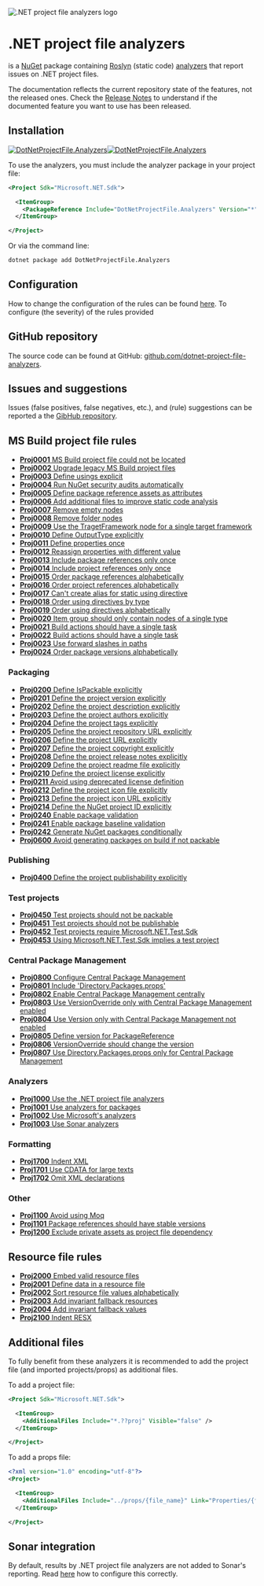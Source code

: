 ![.NET project file analyzers logo](design/logo_128x128.png)
# .NET project file analyzers
is a [NuGet](https://www.nuget.org/packages/DotNetProjectFile.Analyzers/) package
containing [Roslyn](https://docs.microsoft.com/en-us/dotnet/csharp/roslyn-sdk/)
(static code) [analyzers](https://docs.microsoft.com/en-us/dotnet/api/microsoft.codeanalysis.diagnostics.diagnosticanalyzer)
that report issues on .NET project files.

The documentation reflects the current repository state of the features, not the
released ones. Check the [Release Notes](https://www.nuget.org/packages/DotNetProjectFile.Analyzers#releasenotes-body-tab)
to understand if the documented feature you want to use has been released.

## Installation
[![DotNetProjectFile.Analyzers](https://img.shields.io/nuget/v/DotNetProjectFile.Analyzers)![DotNetProjectFile.Analyzers](https://img.shields.io/nuget/dt/DotNetProjectFile.Analyzers)](https://www.nuget.org/packages/DotNetProjectFile.Analyzers/)

To use the analyzers, you must include the analyzer package in your project file:
``` XML
<Project Sdk="Microsoft.NET.Sdk">

  <ItemGroup>
    <PackageReference Include="DotNetProjectFile.Analyzers" Version="*" PrivateAssets="all" />
  </ItemGroup>

</Project>
```
Or via the command line:
``` bash
dotnet package add DotNetProjectFile.Analyzers
```

## Configuration
How to change the configuration of the rules can be found [here](rules/configuration.md).
To configure (the severity) of the rules provided

## GitHub repository
The source code can be found at GitHub: [github.com/dotnet-project-file-analyzers](https://github.com/dotnet-project-file-analyzers/dotnet-project-file-analyzers).

## Issues and suggestions
Issues (false positives, false negatives, etc.), and (rule) suggestions can be
reported a the [GibHub repository](https://github.com/dotnet-project-file-analyzers/dotnet-project-file-analyzers/issues).

## MS Build project file rules
* [**Proj0001** MS Build project file could not be located](rules/Proj0001.md)
* [**Proj0002** Upgrade legacy MS Build project files](rules/Proj0002.md)
* [**Proj0003** Define usings explicit](rules/Proj0003.md)
* [**Proj0004** Run NuGet security audits automatically](rules/Proj0004.md)
* [**Proj0005** Define package reference assets as attributes](rules/Proj0005.md)
* [**Proj0006** Add additional files to improve static code analysis](rules/Proj0006.md)
* [**Proj0007** Remove empty nodes](rules/Proj0007.md)
* [**Proj0008** Remove folder nodes](rules/Proj0008.md)
* [**Proj0009** Use the TragetFramework node for a single target framework](rules/Proj0009.md)
* [**Proj0010** Define OutputType explicitly](rules/Proj0010.md)
* [**Proj0011** Define properties once](rules/Proj0011.md)
* [**Proj0012** Reassign properties with different value](rules/Proj0012.md)
* [**Proj0013** Include package references only once](rules/Proj0013.md)
* [**Proj0014** Include project references only once](rules/Proj0014.md)
* [**Proj0015** Order package references alphabetically](rules/Proj0015.md)
* [**Proj0016** Order project references alphabetically](rules/Proj0016.md)
* [**Proj0017** Can't create alias for static using directive](rules/Proj0017.md)
* [**Proj0018** Order using directives by type](rules/Proj0018.md)
* [**Proj0019** Order using directives alphabetically](rules/Proj0019.md)
* [**Proj0020** Item group should only contain nodes of a single type](rules/Proj0020.md)
* [**Proj0021** Build actions should have a single task](rules/Proj0021.md)
* [**Proj0022** Build actions should have a single task](rules/Proj0022.md)
* [**Proj0023** Use forward slashes in paths](rules/Proj0023.md)
* [**Proj0024** Order package versions alphabetically](rules/Proj0024.md)

### Packaging
* [**Proj0200** Define IsPackable explicitly](rules/Proj0200.md)
* [**Proj0201** Define the project version explicitly](rules/Proj0201.md)
* [**Proj0202** Define the project description explicitly](rules/Proj0202.md)
* [**Proj0203** Define the project authors explicitly](rules/Proj0203.md)
* [**Proj0204** Define the project tags explicitly](rules/Proj0204.md)
* [**Proj0205** Define the project repository URL explicitly](rules/Proj0205.md)
* [**Proj0206** Define the project URL explicitly](rules/Proj0206.md)
* [**Proj0207** Define the project copyright explicitly](rules/Proj0207.md)
* [**Proj0208** Define the project release notes explicitly](rules/Proj0208.md)
* [**Proj0209** Define the project readme file explicitly](rules/Proj0209.md)
* [**Proj0210** Define the project license explicitly](rules/Proj0210.md)
* [**Proj0211** Avoid using deprecated license definition](rules/Proj0211.md)
* [**Proj0212** Define the project icon file explicitly](rules/Proj0212.md)
* [**Proj0213** Define the project icon URL explicitly](rules/Proj0213.md)
* [**Proj0214** Define the NuGet project ID explicitly](rules/Proj0214.md)
* [**Proj0240** Enable package validation](rules/Proj0240.md)
* [**Proj0241** Enable package baseline validation](rules/Proj0241.md)
* [**Proj0242** Generate NuGet packages conditionally](rules/Proj0242.md)
* [**Proj0600** Avoid generating packages on build if not packable](rules/Proj0600.md)

### Publishing
* [**Proj0400** Define the project publishability explicitly](rules/Proj0400.md)

### Test projects
* [**Proj0450** Test projects should not be packable](rules/Proj0450.md)
* [**Proj0451** Test projects should not be publishable](rules/Proj0451.md)
* [**Proj0452** Test projects require Microsoft.NET.Test.Sdk](rules/Proj0452.md)
* [**Proj0453** Using Microsoft.NET.Test.Sdk implies a test project](rules/Proj0453.md)

### Central Package Management
* [**Proj0800** Configure Central Package Management](rules/Proj0800.md)
* [**Proj0801** Include 'Directory.Packages.props'](rules/Proj0801.md)
* [**Proj0802** Enable Central Package Management centrally](rules/Proj0802.md)
* [**Proj0803** Use VersionOverride only with Central Package Management enabled](rules/Proj0803.md)
* [**Proj0804** Use Version only with Central Package Management not enabled](rules/Proj0804.md)
* [**Proj0805** Define version for PackageReference](rules/Proj0805.md)
* [**Proj0806** VersionOverride should change the version](rules/Proj0806.md)
* [**Proj0807** Use Directory.Packages.props only for Central Package Management](rules/Proj0807.md)

### Analyzers
* [**Proj1000** Use the .NET project file analyzers](rules/Proj1000.md)
* [**Proj1001** Use analyzers for packages](rules/Proj1001.md)
* [**Proj1002** Use Microsoft's analyzers](rules/Proj1002.md)
* [**Proj1003** Use Sonar analyzers](rules/Proj1003.md)

### Formatting
* [**Proj1700** Indent XML](rules/Proj1700.md)
* [**Proj1701** Use CDATA for large texts](rules/Proj1701.md)
* [**Proj1702** Omit XML declarations](rules/Proj1702.md)

### Other
* [**Proj1100** Avoid using Moq](rules/Proj1100.md)
* [**Proj1101** Package references should have stable versions](rules/Proj1101.md)
* [**Proj1200** Exclude private assets as project file dependency](rules/Proj1200.md)

## Resource file rules
* [**Proj2000** Embed valid resource files](rules/Proj2000.md)
* [**Proj2001** Define data in a resource file](rules/Proj2001.md)
* [**Proj2002** Sort resource file values alphabetically](rules/Proj2002.md)
* [**Proj2003** Add invariant fallback resources](rules/Proj2003.md)
* [**Proj2004** Add invariant fallback values](rules/Proj2004.md)
* [**Proj2100** Indent RESX](rules/Proj2100.md)

## Additional files
To fully benefit from these analyzers it is recommended to add the project file
(and imported projects/props) as additional files.

To add a project file:

``` XML
<Project Sdk="Microsoft.NET.Sdk">

  <ItemGroup>
    <AdditionalFiles Include="*.??proj" Visible="false" />
  </ItemGroup>

</Project>
```

To add a props file:

``` XML
<?xml version="1.0" encoding="utf-8"?>
<Project>

  <ItemGroup>
    <AdditionalFiles Include="../props/{file_name}" Link="Properties/{file_name}" />
  </ItemGroup>

</Project>
```

## Sonar integration
By default, results by .NET project file analyzers are not added to Sonar's reporting. Read [here](general/sonar-integration.md) how to configure this correctly.